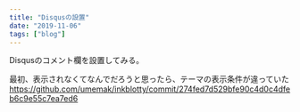 ```yaml
---
title: "Disqusの設置"
date: "2019-11-06"
tags: ["blog"]
---
```


Disqusのコメント欄を設置してみる。

最初、表示されなくてなんでだろうと思ったら、テーマの表示条件が違っていた
https://github.com/umemak/inkblotty/commit/274fed7d529bfe90c4d0c4dfeb6c9e55c7ea7ed6

